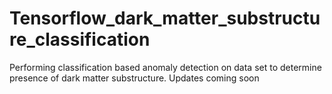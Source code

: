 # Tensorflow_dark_matter_substructure_classification
Performing classification based anomaly detection on data set to determine presence of dark matter substructure. 
Updates coming soon
